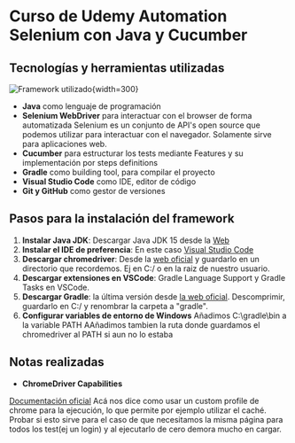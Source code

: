 # Curso de Udemy Automation Selenium con Java y Cucumber

## Tecnologías y herramientas utilizadas

![Framework utilizado](https://i.imgur.com/iO84mHX.png){width=300}

* **Java** como lenguaje de programación
* **Selenium WebDriver** para interactuar con el browser de forma automatizada
    Selenium es un conjunto de API's open source que podemos utilizar para interactuar con el navegador. Solamente sirve para aplicaciones web.
* **Cucumber** para estructurar los tests mediante Features y su implementación por steps definitions
* **Gradle** como building tool, para compilar el proyecto
* **Visual Studio Code** como IDE, editor de código
* **Git y GitHub** como gestor de versiones

## Pasos para la instalación del framework

1. **Instalar Java JDK**: Descargar Java JDK 15 desde la [Web](https://www.oracle.com/java/technologies/javase-downloads.html)
2. **Instalar el IDE de preferencia**: En este caso [Visual Studio Code](https://code.visualstudio.com/)
3. **Descargar chromedriver**: Desde la [web oficial](https://chromedriver.chromium.org/downloads) y guardarlo en un directorio que recordemos. Ej en C:/ o en la raiz de nuestro usuario.
4. **Descargar extensiones en VSCode**: Gradle Language Support y Gradle Tasks en VSCode.
5. **Descargar Gradle**: la última versión desde [la web oficial](https://gradle.org/releases/). Descomprimir, guardarlo en C:/ y renombrar la carpeta a "gradle".
6. **Configurar variables de entorno de Windows**
    Añadimos C:\gradle\bin a la variable PATH
    AAñadimos tambien la ruta donde guardamos el chromedriver al PATH si aun no lo estaba


## Notas realizadas

* **ChromeDriver Capabilities**

[Documentación oficial](https://chromedriver.chromium.org/capabilities)
Acá nos dice como usar un custom profile de chrome para la ejecución, lo que permite por ejemplo utilizar el caché. Probar si esto sirve para el caso de que necesitamos la misma página para todos los test(ej un login) y al ejecutarlo de cero demora mucho en cargar.